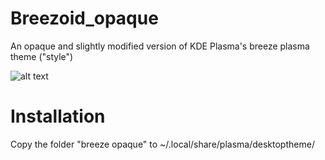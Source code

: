 # Breezoid_opaque

An opaque and slightly modified version of KDE Plasma's breeze plasma theme ("style")

![alt text](Screenshot.png)

# Installation

Copy the folder "breeze opaque" to ~/.local/share/plasma/desktoptheme/
